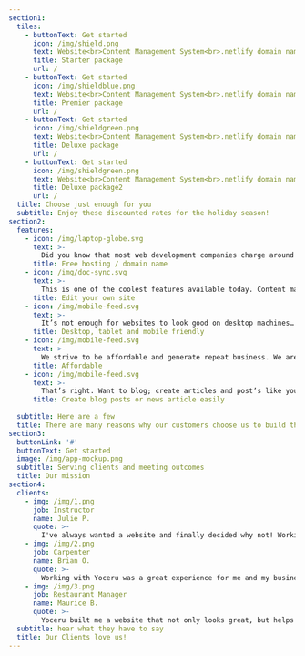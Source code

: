 ```yaml
---
section1:
  tiles:
    - buttonText: Get started
      icon: /img/shield.png
      text: Website<br>Content Management System<br>.netlify domain name<br>Free hosting forever
      title: Starter package
      url: /
    - buttonText: Get started
      icon: /img/shieldblue.png
      text: Website<br>Content Management System<br>.netlify domain name<br>Free hosting forever<br> Added levels of customization<br>5x free support<br>
      title: Premier package
      url: /
    - buttonText: Get started
      icon: /img/shieldgreen.png
      text: Website<br>Content Management System<br>.netlify domain name<br>Free hosting forever<br> Highest level of customization<br>10x free support<br>
      title: Deluxe package
      url: /
    - buttonText: Get started
      icon: /img/shieldgreen.png
      text: Website<br>Content Management System<br>.netlify domain name<br>Free hosting forever<br> Highest level of customization<br>10x free support<br>
      title: Deluxe package2
      url: /
  title: Choose just enough for you
  subtitle: Enjoy these discounted rates for the holiday season! 
section2:
  features:
    - icon: /img/laptop-globe.svg
      text: >-
        Did you know that most web development companies charge around $50 a month to host a website? We are currently leveraging powerful free hosting solutions that allow us to charge absolutely nothing for this service. Yay the future!
      title: Free hosting / domain name
    - icon: /img/doc-sync.svg
      text: >-
        This is one of the coolest features available today. Content management systems allow non-developers to make changes to the content on the website. No degree’s or training required, edit the content on your site like you would your facebook or twitter bios!
      title: Edit your own site
    - icon: /img/mobile-feed.svg
      text: >-
        It’s not enough for websites to look good on desktop machines… It’s 2018 nearing 2019 and all good websites today must look great on phones and tablets as well. We’ve got you covered! 
      title: Desktop, tablet and mobile friendly
    - icon: /img/mobile-feed.svg
      text: >-
        We strive to be affordable and generate repeat business. We are a new and growing company, and are looking to earn our customer’s loyalty and trust. We know running a business is expensive, but having a website built doesn’t have to be. If you trust us to build your website, we will do everything in our power to meet every expectation.
      title: Affordable 
    - icon: /img/mobile-feed.svg
      text: >-
        That’s right. Want to blog; create articles and post’s like you see on your favorite news sites. You’ll be able edit previous posts, and create entirely new one’s all through our content management system talked about above. Check out these sites for examples. Example 1, Example 2. 
      title: Create blog posts or news article easily  
      
  subtitle: Here are a few
  title: There are many reasons why our customers choose us to build their websites
section3:
  buttonLink: '#'
  buttonText: Get started
  image: /img/app-mockup.png
  subtitle: Serving clients and meeting outcomes
  title: Our mission
section4:
  clients:
    - img: /img/1.png
      job: Instructor
      name: Julie P.
      quote: >-
        I've always wanted a website and finally decided why not! Working with Sean at Yoceru, was nice because he allowed me to choose a template and customized it to my needs. He explained everything, and I mean everything, and the outcome was exactly what I wanted.
    - img: /img/2.png
      job: Carpenter
      name: Brian O.
      quote: >-
        Working with Yoceru was a great experience for me and my business. After comparing them to other businesses I never thought I would be able to get so much for my budget. The content manager was a nice feature, I can play with it til my hearts content. Overall A+ experience.
    - img: /img/3.png
      job: Restaurant Manager
      name: Maurice B.
      quote: >-
        Yoceru built me a website that not only looks great, but helps my business stay competitive with others by offering a great user experience. Sean was super nice and patient, the whole process was easier than I thought it would be. I'll be a repeat customer come this June.
  subtitle: hear what they have to say
  title: Our Clients love us!
---
```



